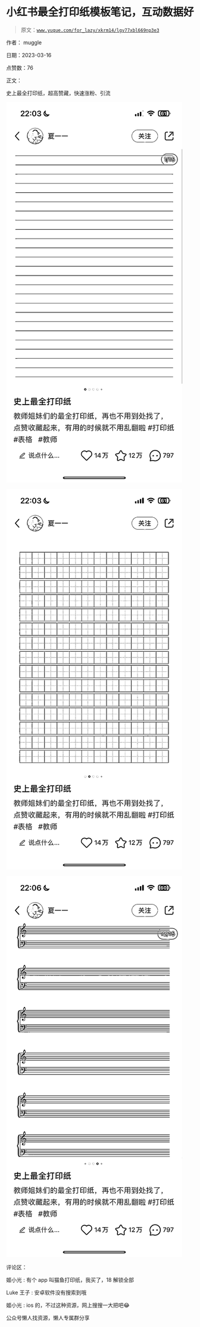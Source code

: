 # 小红书最全打印纸模板笔记，互动数据好

> 原文：[`www.yuque.com/for_lazy/xkrm14/lgv77xbl669np3e3`](https://www.yuque.com/for_lazy/xkrm14/lgv77xbl669np3e3)

作者： muggle

日期：2023-03-16

点赞数：76

正文：

史上最全打印纸，超高赞藏，快速涨粉、引流

![](img/1701428809d82d373b6099b51afc22f2.png)  

![](img/81be7f85a8fb932f02cca7b53ecaf119.png)

![](img/968fde7afce6d940ed33fd9801168127.png)  

评论区：

姬小光 : 有个 app 叫猫鱼打印纸，我买了，18 解锁全部

Luke 王子 : 安卓软件没有搜索到哦

姬小光 : ios 的，不过这种资源，网上搜搜一大把吧😂

公众号懒人找资源，懒人专属群分享

